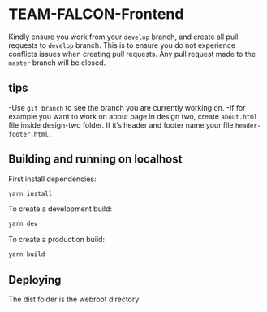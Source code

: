 # TEAM-FALCON-Frontend

Kindly ensure you work from your ```develop``` branch, and create all pull requests to ```develop``` branch. This is to ensure you do not experience conflicts issues when creating pull requests.
Any pull request made to the ```master``` branch will be closed.

## tips

-Use ```git branch``` to see the branch you are currently working on.
-If for example you want to work on about page in design two, create ```about.html``` file inside design-two folder. If it’s header and footer name your file ```header-footer.html```.

## Building and running on localhost

First install dependencies:

```sh
yarn install
```

To create a development build:

```sh
yarn dev
```

To create a production build:

```sh
yarn build
```

## Deploying

The dist folder is the webroot directory

